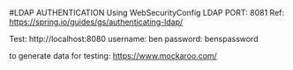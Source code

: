 #LDAP AUTHENTICATION 
Using WebSecurityConfig
LDAP PORT: 8081
Ref: https://spring.io/guides/gs/authenticating-ldap/

Test: http://localhost:8080
    username: ben
    password: benspassword

to generate data for testing: https://www.mockaroo.com/
